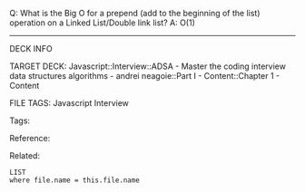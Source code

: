Q: What is the Big O for a prepend (add to the beginning of the list) operation on a Linked List/Double link list?
A: O(1)
<!--ID: 1689972344723-->



---

DECK INFO

TARGET DECK: Javascript::Interview::ADSA - Master the coding interview data structures algorithms - andrei neagoie::Part I - Content::Chapter 1 - Content

FILE TAGS: Javascript Interview

Tags:

Reference:

Related:

```dataview
LIST
where file.name = this.file.name
```
